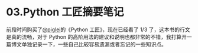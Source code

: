 # 03.Python 工匠摘要笔记

前段时间购买了[@piglei](https://twitter.com/Piglei)的《Python 工匠》，现在已经看了 1/3 了，这本书的行文是真的流畅，对于 Python 的高阶用法的建议和说明也都非常的不错，我打算开一篇博文单独记录一下，一些自己比较容易遗漏或者忘记的一些知识点。


